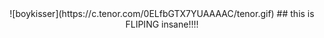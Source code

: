 <div align="center">
![boykisser](https://c.tenor.com/0ELfbGTX7YUAAAAC/tenor.gif)
## this is FLIPING insane!!!!
<!-- if you are here you are a femboy 💗-->
</div>
